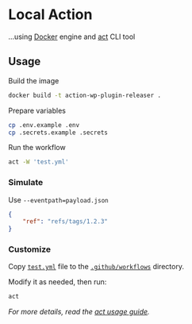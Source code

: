 # Local Action

...using [Docker](https://www.docker.com) engine and [act](https://github.com/nektos/act) CLI tool

## Usage

Build the image

```bash
docker build -t action-wp-plugin-releaser .
```

Prepare variables

```bash
cp .env.example .env
cp .secrets.example .secrets
```

Run the workflow

```bash
act -W 'test.yml'
```

### Simulate

Use `--eventpath=payload.json`

```json
{
	"ref": "refs/tags/1.2.3"
}
```

### Customize

Copy [`test.yml`](./test.yml) file to the [`.github/workflows`](./.github/workflows) directory.

Modify it as needed, then run:

```bash
act
```

*For more details, read the [act usage guide](https://nektosact.com/usage).*
